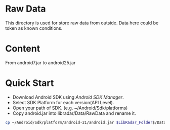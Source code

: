 # Raw Data

This directory is used for store raw data from outside.
Data here could be token as known conditions.

# Content

From android7.jar to android25.jar

# Quick Start

 - Download Android SDK using *Android SDK Manager*.
 - Select SDK Platform for each version(API Level).
 - Open your path of SDK. (e.g. ~/Android/Sdk/platforms)
 - Copy android.jar into libradar/Data/RawData and rename it.

```bash
cp ~/Android/Sdk/platform/android-21/android.jar $LibRadar_Folder$/Data/RawData/android21.jar
```
